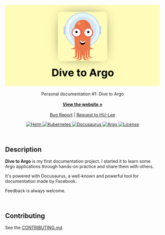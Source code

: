 <p align="center">
  <a href="https://github.com/BeaverHouse/dive-argo">
    <img src="logo.png" alt="Logo">
  </a>

  <p align="center">
    Personal documentation #1: Dive to Argo
    <br>
    <br>
    <a href="https://dive-argo.haulrest.me/"><strong>View the website »</strong></a>
    <br>
    <br>
    <a href="https://github.com/BeaverHouse/dive-argo/issues">Bug Report</a>
    |
    <a href="https://github.com/BeaverHouse/dive-argo/issues">Request to HU-Lee</a>
  </p>

  <p align="center">
    <a href="https://helm.sh/">
      <img src="https://img.shields.io/badge/Helm-0F1689?logo=helm&logoColor=fff&style=flat" alt="Helm">
    </a>
    <a href="https://kubernetes.io/">
      <img src="https://img.shields.io/badge/Kubernetes-326CE5?logo=kubernetes&logoColor=fff&style=flat" alt="Kubernetes">
    </a>
    <a href="https://docusaurus.io/">
      <img src="https://img.shields.io/badge/Docusaurus-3ECC5F?logo=docusaurus&logoColor=fff&style=flat" alt="Docusaurus">
    </a>
    <a href="https://argoproj.github.io/">
      <img src="https://img.shields.io/badge/Argo-EF7B4D?logo=argo&logoColor=fff&style=flat" alt="Argo">
    </a>
    <a href="./LICENSE">
      <img src="https://img.shields.io/github/license/BeaverHouse/dive-argo" alt="License">
    </a>
  </p>
</p>

<!-- Content -->

<br>

## Description

**Dive to Argo** is my first documentation project.
I started it to learn some Argo applications through hands-on practice and share them with others.

It's powered with Docusaurus, a well-known and powerful tool for documentation made by Facebook.

Feedback is always welcome.

<br>

## Contributing

See the [CONTRIBUTING.md][contributing].

[contributing]: ./CONTRIBUTING.md